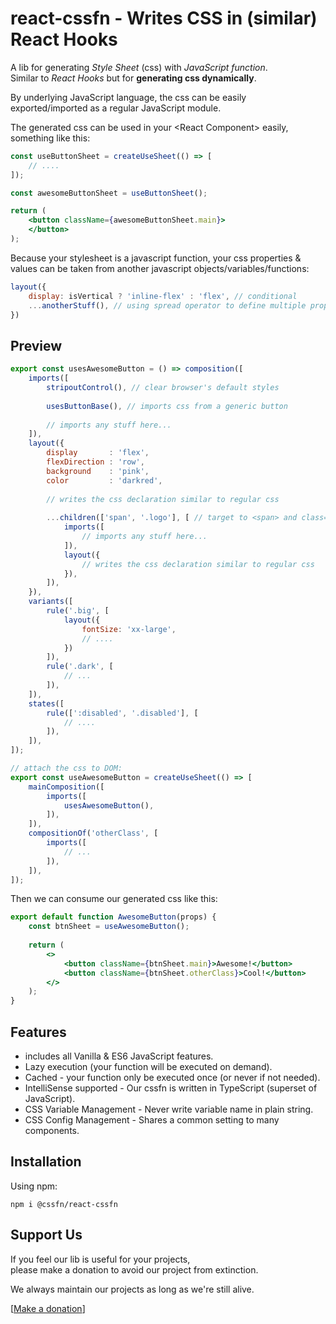 # react-cssfn - Writes CSS in (similar) React Hooks

A lib for generating _Style Sheet_ (css) with _JavaScript function_.  
Similar to _React Hooks_ but for **generating css dynamically**.

By underlying JavaScript language, the css can be easily exported/imported as a regular JavaScript module.

The generated css can be used in your &lt;React Component&gt; easily, something like this:
```jsx
const useButtonSheet = createUseSheet(() => [
    // ....
]);

const awesomeButtonSheet = useButtonSheet();

return (
    <button className={awesomeButtonSheet.main}>
    </button>
);
```

Because your stylesheet is a javascript function, your css properties & values can be taken from another javascript objects/variables/functions:

```jsx
layout({
    display: isVertical ? 'inline-flex' : 'flex', // conditional
    ...anotherStuff(), // using spread operator to define multiple properties
})
```

## Preview

```js
export const usesAwesomeButton = () => composition([
    imports([
        stripoutControl(), // clear browser's default styles
        
        usesButtonBase(), // imports css from a generic button
        
        // imports any stuff here...
    ]),
    layout({
        display       : 'flex',
        flexDirection : 'row',
        background    : 'pink',
        color         : 'darkred',
        
        // writes the css declaration similar to regular css
        
        ...children(['span', '.logo'], [ // target to <span> and class="logo"
            imports([
                // imports any stuff here...
            ]),
            layout({
                // writes the css declaration similar to regular css
            }),
        ]),
    }),
    variants([
        rule('.big', [
            layout({
                fontSize: 'xx-large',
                // ....
            })
        ]),
        rule('.dark', [
            // ...
        ]),
    ]),
    states([
        rule([':disabled', '.disabled'], [
            // ....
        ]),
    ]),
]);

// attach the css to DOM:
export const useAwesomeButton = createUseSheet(() => [
    mainComposition([
        imports([
            usesAwesomeButton(),
        ]),
    ]),
    compositionOf('otherClass', [
        imports([
            // ...
        ]),
    ]),
]);
```

Then we can consume our generated css like this:

```jsx
export default function AwesomeButton(props) {
    const btnSheet = useAwesomeButton();
    
    return (
        <>
            <button className={btnSheet.main}>Awesome!</button>
            <button className={btnSheet.otherClass}>Cool!</button>
        </>
    );
}
```

## Features

* includes all Vanilla & ES6 JavaScript features.
* Lazy execution (your function will be executed on demand).
* Cached - your function only be executed once (or never if not needed).
* IntelliSense supported - Our cssfn is written in TypeScript (superset of JavaScript).
* CSS Variable Management - Never write variable name in plain string.
* CSS Config Management - Shares a common setting to many components.

## Installation

Using npm:
```
npm i @cssfn/react-cssfn
```

## Support Us

If you feel our lib is useful for your projects,  
please make a donation to avoid our project from extinction.

We always maintain our projects as long as we're still alive.

[[Make a donation](https://ko-fi.com/heymarco)]
